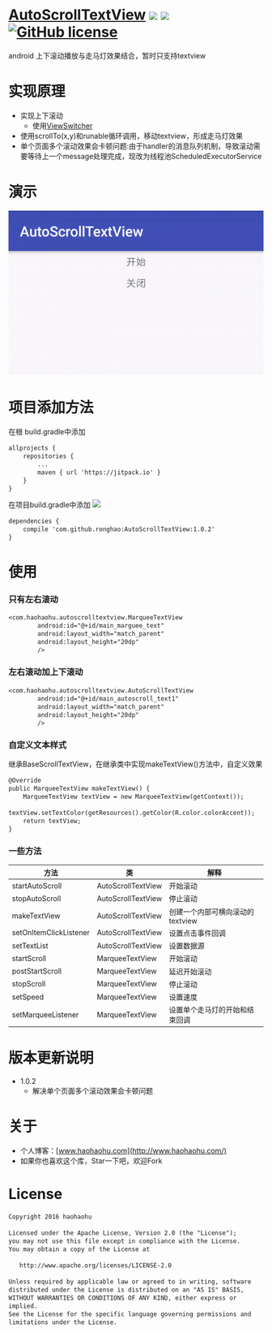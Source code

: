 # [AutoScrollTextView](https://github.com/ronghao/FrameAnimationView) [![](https://jitpack.io/v/ronghao/AutoScrollTextView.svg)](https://jitpack.io/#ronghao/AutoScrollTextView) [![](https://travis-ci.org/ronghao/AutoScrollTextView.svg?branch=master)](https://travis-ci.org/ronghao/AutoScrollTextView)  [![GitHub license](https://img.shields.io/badge/license-Apache%202-blue.svg)](https://raw.githubusercontent.com/ronghao/CacheManage/master/LICENSE) 
android 上下滚动播放与走马灯效果结合，暂时只支持textview

# 实现原理
+ 实现上下滚动
    + 使用[ViewSwitcher](https://android.googlesource.com/platform/frameworks/base/+/refs/heads/master/core/java/android/widget/ViewSwitcher.java)
+ 使用scrollTo(x,y)和runable循环调用，移动textview，形成走马灯效果
+ 单个页面多个滚动效果会卡顿问题:由于handler的消息队列机制，导致滚动需要等待上一个message处理完成，现改为线程池ScheduledExecutorService

# 演示
![例子](doc/sample.gif)

# 项目添加方法
在根 build.gradle中添加

	allprojects {
		repositories {
			...
			maven { url 'https://jitpack.io' }
		}
	}
在项目build.gradle中添加  ![](https://jitpack.io/v/ronghao/AutoScrollTextView.svg)

	dependencies {
	    compile 'com.github.ronghao:AutoScrollTextView:1.0.2'
	}

# 使用

### 只有左右滚动
```
<com.haohaohu.autoscrolltextview.MarqueeTextView
        android:id="@+id/main_marguee_text"
        android:layout_width="match_parent"
        android:layout_height="20dp"
        />
```

### 左右滚动加上下滚动
```
<com.haohaohu.autoscrolltextview.AutoScrollTextView
        android:id="@+id/main_autoscroll_text1"
        android:layout_width="match_parent"
        android:layout_height="20dp"
        />
```

### 自定义文本样式
继承BaseScrollTextView，在继承类中实现makeTextView()方法中，自定义效果

```
@Override
public MarqueeTextView makeTextView() {
    MarqueeTextView textView = new MarqueeTextView(getContext());
    textView.setTextColor(getResources().getColor(R.color.colorAccent));
    return textView;
}
```

### 一些方法
|方法|类|解释|
|-|-|-|
|startAutoScroll|AutoScrollTextView|开始滚动|
|stopAutoScroll|AutoScrollTextView|停止滚动|
|makeTextView|AutoScrollTextView|创建一个内部可横向滚动的textview|
|setOnItemClickListener|AutoScrollTextView|设置点击事件回调|
|setTextList|AutoScrollTextView|设置数据源|
|startScroll|MarqueeTextView|开始滚动|
|postStartScroll|MarqueeTextView|延迟开始滚动|
|stopScroll|MarqueeTextView|停止滚动|
|setSpeed|MarqueeTextView|设置速度|
|setMarqueeListener|MarqueeTextView|设置单个走马灯的开始和结束回调|

# 版本更新说明
+ 1.0.2
  + 解决单个页面多个滚动效果会卡顿问题

# 关于
+ 个人博客：[www.haohaohu.com](http://www.haohaohu.com/)
+ 如果你也喜欢这个库，Star一下吧，欢迎Fork

# License

    Copyright 2016 haohaohu

    Licensed under the Apache License, Version 2.0 (the "License");
    you may not use this file except in compliance with the License.
    You may obtain a copy of the License at

       http://www.apache.org/licenses/LICENSE-2.0

    Unless required by applicable law or agreed to in writing, software
    distributed under the License is distributed on an "AS IS" BASIS,
    WITHOUT WARRANTIES OR CONDITIONS OF ANY KIND, either express or implied.
    See the License for the specific language governing permissions and
    limitations under the License.
